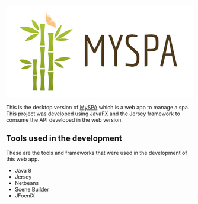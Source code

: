 ![MySpaFX banner](img/banner.png)

This is the desktop version of [MySPA](https://github.com/RobertAguilera712/MYSPA-Full) which is a web app to manage a spa.  This
project was developed using JavaFX and the Jersey framework to consume the API
developed in the web version.

## Tools used in the development

These are the tools and frameworks that were used in the development of this web app.

* Java 8
* Jersey
* Netbeans
* Scene Builder
* JFoeniX
